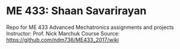 # ME 433: Shaan Savarirayan
Repo for ME 433 Advanced Mechatronics assignments and projects
Instructor: Prof. Nick Marchuk
Course Source: https://github.com/ndm736/ME433_2017/wiki

